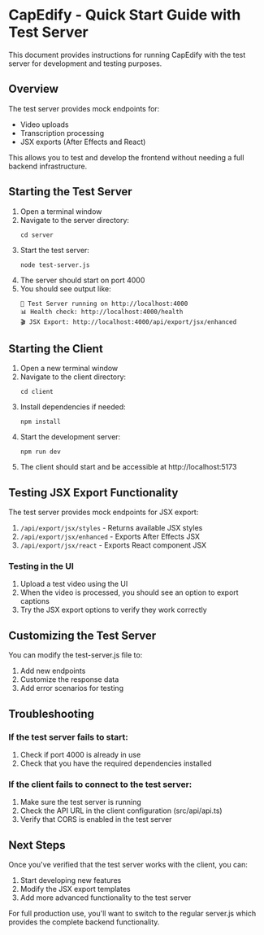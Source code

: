 # CapEdify - Quick Start Guide with Test Server

This document provides instructions for running CapEdify with the test server for development and testing purposes.

## Overview

The test server provides mock endpoints for:
- Video uploads
- Transcription processing
- JSX exports (After Effects and React)

This allows you to test and develop the frontend without needing a full backend infrastructure.

## Starting the Test Server

1. Open a terminal window
2. Navigate to the server directory:
   ```
   cd server
   ```
3. Start the test server:
   ```
   node test-server.js
   ```
4. The server should start on port 4000
5. You should see output like:
   ```
   🚀 Test Server running on http://localhost:4000
   📊 Health check: http://localhost:4000/health
   🎬 JSX Export: http://localhost:4000/api/export/jsx/enhanced
   ```

## Starting the Client

1. Open a new terminal window
2. Navigate to the client directory:
   ```
   cd client
   ```
3. Install dependencies if needed:
   ```
   npm install
   ```
4. Start the development server:
   ```
   npm run dev
   ```
5. The client should start and be accessible at http://localhost:5173

## Testing JSX Export Functionality

The test server provides mock endpoints for JSX export:

1. `/api/export/jsx/styles` - Returns available JSX styles
2. `/api/export/jsx/enhanced` - Exports After Effects JSX
3. `/api/export/jsx/react` - Exports React component JSX

### Testing in the UI

1. Upload a test video using the UI
2. When the video is processed, you should see an option to export captions
3. Try the JSX export options to verify they work correctly

## Customizing the Test Server

You can modify the test-server.js file to:

1. Add new endpoints
2. Customize the response data
3. Add error scenarios for testing

## Troubleshooting

### If the test server fails to start:

1. Check if port 4000 is already in use
2. Check that you have the required dependencies installed

### If the client fails to connect to the test server:

1. Make sure the test server is running
2. Check the API URL in the client configuration (src/api/api.ts)
3. Verify that CORS is enabled in the test server

## Next Steps

Once you've verified that the test server works with the client, you can:

1. Start developing new features
2. Modify the JSX export templates
3. Add more advanced functionality to the test server

For full production use, you'll want to switch to the regular server.js which provides the complete backend functionality.
